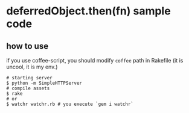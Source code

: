 # deferredObject.then(fn) sample code

## how to use
if you use coffee-script, you should modify `coffee` path in Rakefile (it is uncool, it is my env.)

```
# starting server
$ python -m SimpleHTTPServer
# compile assets
$ rake
# or
$ watchr watchr.rb # you execute `gem i watchr`
```
